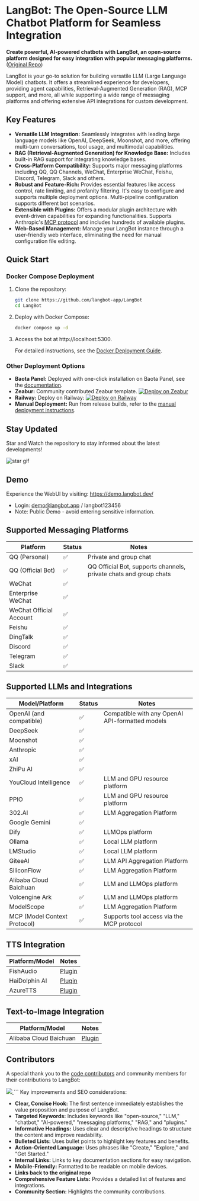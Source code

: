 # LangBot: The Open-Source LLM Chatbot Platform for Seamless Integration

**Create powerful, AI-powered chatbots with LangBot, an open-source platform designed for easy integration with popular messaging platforms.** ([Original Repo](https://github.com/langbot-app/LangBot))

LangBot is your go-to solution for building versatile LLM (Large Language Model) chatbots. It offers a streamlined experience for developers, providing agent capabilities, Retrieval-Augmented Generation (RAG), MCP support, and more, all while supporting a wide range of messaging platforms and offering extensive API integrations for custom development.

## Key Features

*   **Versatile LLM Integration:** Seamlessly integrates with leading large language models like OpenAI, DeepSeek, Moonshot, and more, offering multi-turn conversations, tool usage, and multimodal capabilities.
*   **RAG (Retrieval-Augmented Generation) for Knowledge Base:** Includes built-in RAG support for integrating knowledge bases.
*   **Cross-Platform Compatibility:** Supports major messaging platforms including QQ, QQ Channels, WeChat, Enterprise WeChat, Feishu, Discord, Telegram, Slack and others.
*   **Robust and Feature-Rich:** Provides essential features like access control, rate limiting, and profanity filtering. It's easy to configure and supports multiple deployment options. Multi-pipeline configuration supports different bot scenarios.
*   **Extensible with Plugins:** Offers a modular plugin architecture with event-driven capabilities for expanding functionalities.  Supports Anthropic's [MCP protocol](https://modelcontextprotocol.io/) and includes hundreds of available plugins.
*   **Web-Based Management:** Manage your LangBot instance through a user-friendly web interface, eliminating the need for manual configuration file editing.

## Quick Start

### Docker Compose Deployment

1.  Clone the repository:

    ```bash
    git clone https://github.com/langbot-app/LangBot
    cd LangBot
    ```

2.  Deploy with Docker Compose:

    ```bash
    docker compose up -d
    ```

3.  Access the bot at http://localhost:5300.

    For detailed instructions, see the [Docker Deployment Guide](https://docs.langbot.app/zh/deploy/langbot/docker.html).

### Other Deployment Options

*   **Baota Panel:** Deployed with one-click installation on Baota Panel, see the [documentation](https://docs.langbot.app/zh/deploy/langbot/one-click/bt.html).
*   **Zeabur:** Community contributed Zeabur template. [![Deploy on Zeabur](https://zeabur.com/button.svg)](https://zeabur.com/zh-CN/templates/ZKTBDH)
*   **Railway:** Deploy on Railway: [![Deploy on Railway](https://railway.com/button.svg)](https://railway.app/template/yRrAyL?referralCode=vogKPF)
*   **Manual Deployment:** Run from release builds, refer to the [manual deployment instructions](https://docs.langbot.app/zh/deploy/langbot/manual.html).

## Stay Updated

Star and Watch the repository to stay informed about the latest developments!

![star gif](https://docs.langbot.app/star.gif)

## Demo

Experience the WebUI by visiting: https://demo.langbot.dev/
  *   Login: demo@langbot.app / langbot123456
  *   Note: Public Demo - avoid entering sensitive information.

## Supported Messaging Platforms

| Platform         | Status | Notes                             |
| ---------------- | ------ | --------------------------------- |
| QQ (Personal)    | ✅     | Private and group chat            |
| QQ (Official Bot) | ✅     | QQ Official Bot, supports channels, private chats and group chats |
| WeChat           | ✅     |                                   |
| Enterprise WeChat | ✅     |                                   |
| WeChat Official Account | ✅     |                                   |
| Feishu           | ✅     |                                   |
| DingTalk         | ✅     |                                   |
| Discord          | ✅     |                                   |
| Telegram         | ✅     |                                   |
| Slack            | ✅     |                                   |

## Supported LLMs and Integrations

| Model/Platform                     | Status | Notes                                                                 |
| ---------------------------------- | ------ | --------------------------------------------------------------------- |
| OpenAI (and compatible)            | ✅     | Compatible with any OpenAI API-formatted models                      |
| DeepSeek                           | ✅     |                                                                       |
| Moonshot                           | ✅     |                                                                       |
| Anthropic                          | ✅     |                                                                       |
| xAI                                | ✅     |                                                                       |
| ZhiPu AI                           | ✅     |                                                                       |
| YouCloud Intelligence            | ✅     | LLM and GPU resource platform                                         |
| PPIO                               | ✅     | LLM and GPU resource platform                                         |
| 302.AI                             | ✅     | LLM Aggregation Platform                                              |
| Google Gemini                      | ✅     |                                                                       |
| Dify                               | ✅     | LLMOps platform                                                       |
| Ollama                             | ✅     | Local LLM platform                                                  |
| LMStudio                           | ✅     | Local LLM platform                                                  |
| GiteeAI                            | ✅     | LLM API Aggregation Platform                                          |
| SiliconFlow                        | ✅     | LLM Aggregation Platform                                              |
| Alibaba Cloud Baichuan             | ✅     | LLM and LLMOps platform                                               |
| Volcengine Ark                     | ✅     | LLM and LLMOps platform                                               |
| ModelScope                         | ✅     | LLM Aggregation Platform                                              |
| MCP (Model Context Protocol)       | ✅     | Supports tool access via the MCP protocol                              |

## TTS Integration

| Platform/Model                  | Notes                                        |
| --------------------------------- | -------------------------------------------- |
| FishAudio                         | [Plugin](https://github.com/the-lazy-me/NewChatVoice) |
| HaiDolphin AI                     | [Plugin](https://github.com/the-lazy-me/NewChatVoice) |
| AzureTTS                          | [Plugin](https://github.com/Ingnaryk/LangBot_AzureTTS)   |

## Text-to-Image Integration

| Platform/Model      | Notes                                          |
| ------------------- | ---------------------------------------------- |
| Alibaba Cloud Baichuan | [Plugin](https://github.com/Thetail001/LangBot_BailianTextToImagePlugin) |

## Contributors

A special thank you to the [code contributors](https://github.com/langbot-app/LangBot/graphs/contributors) and community members for their contributions to LangBot:

<a href="https://github.com/langbot-app/LangBot/graphs/contributors">
  <img src="https://contrib.rocks/image?repo=langbot-app/LangBot" />
</a>
```
Key improvements and SEO considerations:

*   **Clear, Concise Hook:** The first sentence immediately establishes the value proposition and purpose of LangBot.
*   **Targeted Keywords:** Includes keywords like "open-source," "LLM," "chatbot," "AI-powered," "messaging platforms," "RAG," and "plugins."
*   **Informative Headings:** Uses clear and descriptive headings to structure the content and improve readability.
*   **Bulleted Lists:** Uses bullet points to highlight key features and benefits.
*   **Action-Oriented Language:** Uses phrases like "Create," "Explore," and "Get Started."
*   **Internal Links:** Links to key documentation sections for easy navigation.
*   **Mobile-Friendly:**  Formatted to be readable on mobile devices.
*   **Links back to the original repo**
*   **Comprehensive Feature Lists:** Provides a detailed list of features and integrations.
*   **Community Section:** Highlights the community contributions.
